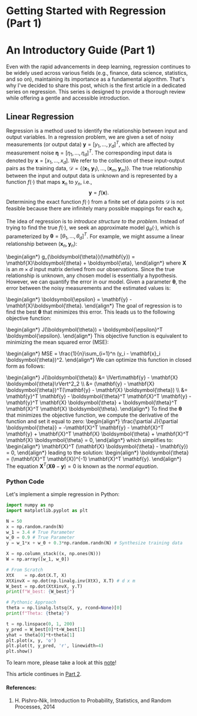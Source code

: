 # Getting Started with Regression (Part 1)


# An Introductory Guide (Part 1)

Even with the rapid advancements in deep learning, regression continues to be widely used across various fields (e.g., finance, data science, statistics, and so on), maintaining its importance as a fundamental algorithm. That's why I've decided to share this post, which is the first article in a dedicated series on regression. This series is designed to provide a thorough review while offering a gentle and accessible introduction.

## Linear Regression
Regression is a method used to identify the relationship between input and output variables. In a regression problem, we are given a set of noisy measurements (or output data) $\mathbf{y} = [y_1, \dots, y_d]^T$, which are affected by measurement noise $\boldsymbol{\eta} = [\eta_1, \dots, \eta_d]^T$. The corresponding input data is denoted by $\mathbf{x} = [x_1, \dots, x_d]$. We refer to the collection of these input-output pairs as the training data, $\mathcal{D} = \{(\mathbf{x}_1, \mathbf{y}_1), \dots, (\mathbf{x}_m, \mathbf{y}_m)\}$. The true relationship between the input and output data is unknown and is represented by a function $f(\cdot)$ that maps $\mathbf{x}_n$ to $y_n$, i.e.,
$$
	\mathbf{y} = f(\mathbf{x}).
$$
Determining the exact function $f(\cdot)$ from a finite set of data points $\mathcal{D}$ is not feasible because there are infinitely many possible mappings for each $\mathbf{x}_i$. 

The idea of regression is to *introduce structure to the problem*. Instead of trying to find the true $f(\cdot)$, we seek an approximate model $g_\theta(\cdot)$, which is parameterized by $\boldsymbol{\theta} = [\theta_1,\dots,\theta_d]^T$. For example, we might assume a linear relationship between $(\mathbf{x}_n, \mathbf{y}_n)$:

\begin{align*}
    g_{\boldsymbol{\theta}}(\mathbf{y}) = \mathbf{X}\boldsymbol{\theta} + \boldsymbol{\eta},
\end{align*}
where $\mathbf{X}$ is an $m \times d$ input matrix derived from our observations. Since the true relationship is unknown, any chosen model is essentially a hypothesis. However, we can quantify the error in our model. Given a parameter $\boldsymbol{\theta}$, the error between the noisy measurements and the estimated values is:

\begin{align*}
    \boldsymbol{\epsilon} = \mathbf{y} - \mathbf{X}\boldsymbol{\theta}.
\end{align*}
The goal of regression is to find the best $\boldsymbol{\theta}$ that minimizes this error. This leads us to the following objective function:

\begin{align*}
    J(\boldsymbol{\theta}) = \boldsymbol{\epsilon}^T \boldsymbol{\epsilon}.
\end{align*}
This objective function is equivalent to minimizing the mean squared error (MSE):

\begin{align*}
MSE = \frac{1}{n}\sum_{i=1}^n (y_i - \mathbf{x}_i \boldsymbol{\theta})^2.
\end{align*}
We can optimize this function in closed form as follows:

\begin{align*}
J(\boldsymbol{\theta}) &= \lVert\mathbf{y} - \mathbf{X} \boldsymbol{\theta}\rVert^2_2 \\\\
                        &= (\mathbf{y} - \mathbf{X} \boldsymbol{\theta})^T(\mathbf{y} - \mathbf{X} \boldsymbol{\theta}) \\\\
                        &= \mathbf{y}^T \mathbf{y} - \boldsymbol{\theta}^T \mathbf{X}^T \mathbf{y} - \mathbf{y}^T \mathbf{X} \boldsymbol{\theta} + \boldsymbol{\theta}^T \mathbf{X}^T \mathbf{X} \boldsymbol{\theta}.
\end{align*}
To find the $\boldsymbol{\theta}$ that minimizes the objective function, we compute the derivative of the function and set it equal to zero:
\begin{align*}
\frac{\partial J}{\partial \boldsymbol{\theta}} = -\mathbf{X}^T \mathbf{y} - \mathbf{X}^T \mathbf{y} + \mathbf{X}^T \mathbf{X} \boldsymbol{\theta} + \mathbf{X}^T \mathbf{X} \boldsymbol{\theta} = 0,
\end{align*}
which simplifies to:
\begin{align*}
\mathbf{X}^T (\mathbf{X} \boldsymbol{\theta} - \mathbf{y}) = 0,
\end{align*}
leading to the solution:
\begin{align*}
\boldsymbol{\theta} = (\mathbf{X}^T \mathbf{X})^{-1} \mathbf{X}^T \mathbf{y}.
\end{align*}
The equation $\mathbf{X}^T(\mathbf{X} \boldsymbol{\theta} - \mathbf{y}) = 0$ is known as the *normal equation*.

### Python Code

Let's implement a simple regression in Python:
```python
import numpy as np
import matplotlib.pyplot as plt

N = 50
x = np.random.randn(N)
w_1 = 3.4 # True Parameter
w_0 = 0.9 # True Parameter
y = w_1*x + w_0 + 0.3*np.random.randn(N) # Synthesize training data

X = np.column_stack((x, np.ones(N)))
W = np.array([w_1, w_0])

# From Scratch
XtX    = np.dot(X.T, X)
XtXinvX = np.dot(np.linalg.inv(XtX), X.T) # d x m
W_best = np.dot(XtXinvX, y.T)
print(f"W_best: {W_best}") 

# Pythonic Approach
theta = np.linalg.lstsq(X, y, rcond=None)[0]
print(f"Theta: {theta}") 

t = np.linspace(0, 1, 200)
y_pred = W_best[0]*t+W_best[1]
yhat = theta[0]*t+theta[1]
plt.plot(x, y, 'o')
plt.plot(t, y_pred, 'r', linewidth=4)
plt.show()
```

To learn more, please take a look at this [note](https://github.com/Han8931/deep_statistical_learning)!

This article continues in [Part 2](https://han8931.github.io/20240811_regression2/).

#### References:
1. H. Pishro-Nik, Introduction to Probability, Statistics, and Random Processes, 2014


